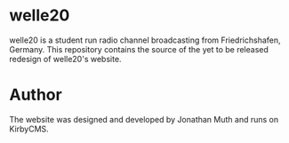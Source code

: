 # welle20

welle20 is a student run radio channel broadcasting from Friedrichshafen, Germany.
This repository contains the source of the yet to be released redesign of welle20's website.

# Author

The website was designed and developed by Jonathan Muth and runs on KirbyCMS.


